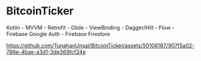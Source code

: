 # BitcoinTicker

Kotlin - MVVM - Retrofit - Glide - ViewBinding - Dagger/Hilt - Flow - Firebase Google Auth - Firebase Firestore

https://github.com/TunahanUnsal/BitcoinTicker/assets/50106187/907f5a02-786e-4bae-a3d1-3de369fcf24e

